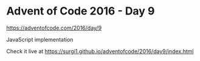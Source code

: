 # Advent of Code 2016 - Day 9

https://adventofcode.com/2016/day/9

JavaScript implementation

Check it live at https://surgi1.github.io/adventofcode/2016/day9/index.html